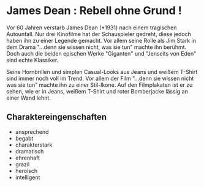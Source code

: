 # James Dean : Rebell ohne Grund !  

Vor 60 Jahren verstarb James Dean (*1931) nach einem tragischen Autounfall. 
Nur drei Kinofilme hat der Schauspieler gedreht, diese jedoch haben ihn zu einer Legende gemacht. 
Vor allem seine Rolle als Jim Stark in dem Drama "...denn sie wissen nicht, was sie tun" machte ihn berühmt. 
Doch auch die beiden epischen Werke "Giganten" und "Jenseits von Eden" sind echte Klassiker. 


Seine Hornbrillen und simplen Casual-Looks aus Jeans und weißem T-Shirt sind immer noch voll im Trend. 
Vor allem der Film "...denn sie wissen nicht was sie tun" machte ihn zu einer Stil-Ikone. 
Auf den Filmplakaten ist er zu sehen, wie er in Jeans, weißem T-Shirt und roter Bomberjacke lässig an einer Wand lehnt.

## Charaktereingenschaften
* ansprechend
* begabt
* charakterstark
* dramatisch
* ehrenhaft 
* grazil
* heroisch
* intelligent